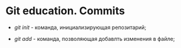 # Git education. Commits  

* *git init* - команда, инициализирующая репозитарий;

* *git add* - команда, позволяющая добавлть изменения в файле;
